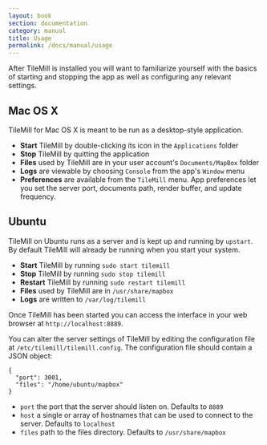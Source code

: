 ```yaml
---
layout: book
section: documentation
category: manual
title: Usage
permalink: /docs/manual/usage
---
```

After TileMill is installed you will want to familiarize yourself with the basics of starting and stopping the app as well as configuring any relevant settings.

## Mac OS X

TileMill for Mac OS X is meant to be run as a desktop-style application.

- **Start** TileMill by double-clicking its icon in the `Applications` folder
- **Stop** TileMill by quitting the application
- **Files** used by TileMill are in your user account's `Documents/MapBox` folder
- **Logs** are viewable by choosing `Console` from the app's `Window` menu
- **Preferences** are available from the `TileMill` menu. App preferences let you set the server port, documents path, render buffer, and update frequency.



## Ubuntu

TileMill on Ubuntu runs as a server and is kept up and running by `upstart`. By default TileMill will already be running when you start your system.

- **Start** TileMill by running `sudo start tilemill`
- **Stop** TileMill by running `sudo stop tilemill`
- **Restart** TileMill by running `sudo restart tilemill`
- **Files** used by TileMill are in `/usr/share/mapbox`
- **Logs** are written to `/var/log/tilemill`

Once TileMill has been started you can access the interface in your web browser at `http://localhost:8889`.

You can alter the server settings of TileMill by editing the configuration file at `/etc/tilemill/tilemill.config`. The configuration file should contain a JSON object:

    {
      "port": 3001,
      "files": "/home/ubuntu/mapbox"
    }

- `port` the port that the server should listen on. Defaults to `8889`
- `host` a single or array of hostnames that can be used to connect to the server. Defaults to `localhost`
- `files` path to the files directory. Defaults to `/usr/share/mapbox`

